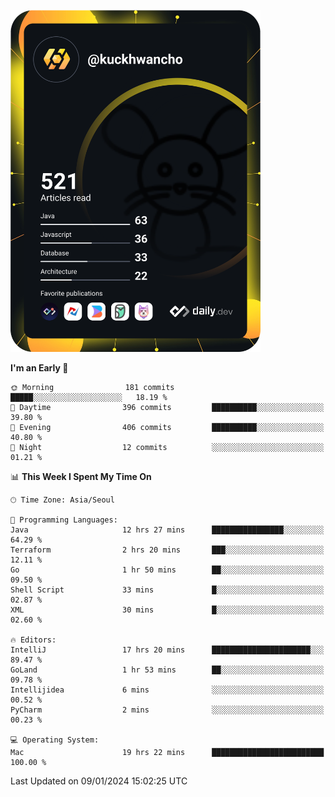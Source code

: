 <a href="https://app.daily.dev/kuckhwancho"><img src="https://github.com/kuckjwi0928/kuckjwi0928/blob/master/devcard.svg" width="400" alt="Kuckjwi Devcard"/></a>

<!--START_SECTION:waka-->
**I'm an Early 🐤** 

```text
🌞 Morning                181 commits         █████░░░░░░░░░░░░░░░░░░░░   18.19 % 
🌆 Daytime                396 commits         ██████████░░░░░░░░░░░░░░░   39.80 % 
🌃 Evening                406 commits         ██████████░░░░░░░░░░░░░░░   40.80 % 
🌙 Night                  12 commits          ░░░░░░░░░░░░░░░░░░░░░░░░░   01.21 % 
```


📊 **This Week I Spent My Time On** 

```text
🕑︎ Time Zone: Asia/Seoul

💬 Programming Languages: 
Java                     12 hrs 27 mins      ████████████████░░░░░░░░░   64.29 % 
Terraform                2 hrs 20 mins       ███░░░░░░░░░░░░░░░░░░░░░░   12.11 % 
Go                       1 hr 50 mins        ██░░░░░░░░░░░░░░░░░░░░░░░   09.50 % 
Shell Script             33 mins             █░░░░░░░░░░░░░░░░░░░░░░░░   02.87 % 
XML                      30 mins             █░░░░░░░░░░░░░░░░░░░░░░░░   02.60 % 

🔥 Editors: 
IntelliJ                 17 hrs 20 mins      ██████████████████████░░░   89.47 % 
GoLand                   1 hr 53 mins        ██░░░░░░░░░░░░░░░░░░░░░░░   09.78 % 
Intellijidea             6 mins              ░░░░░░░░░░░░░░░░░░░░░░░░░   00.52 % 
PyCharm                  2 mins              ░░░░░░░░░░░░░░░░░░░░░░░░░   00.23 % 

💻 Operating System: 
Mac                      19 hrs 22 mins      █████████████████████████   100.00 % 
```


 Last Updated on 09/01/2024 15:02:25 UTC
<!--END_SECTION:waka-->
